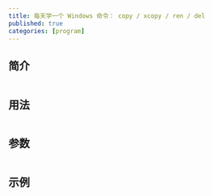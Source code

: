 ```yaml
---
title: 每天学一个 Windows 命令： copy / xcopy / ren / del
published: true
categories: [program]
---
```


## 简介
```
```

## 用法
```
```

## 参数
```
```

## 示例
```cmd
```